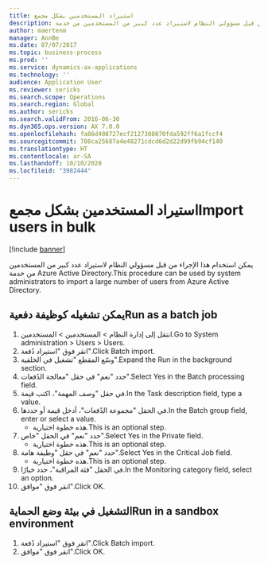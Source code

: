 ```yaml
---
title: استيراد المستخدمين بشكل مجمع
description: يمكن استخدام هذا الإجراء من قبل مسؤولي النظام لاستيراد عدد كبير من المستخدمين من خدمة Azure Active Directory.
author: maertenm
manager: AnnBe
ms.date: 07/07/2017
ms.topic: business-process
ms.prod: ''
ms.service: dynamics-ax-applications
ms.technology: ''
audience: Application User
ms.reviewer: sericks
ms.search.scope: Operations
ms.search.region: Global
ms.author: sericks
ms.search.validFrom: 2016-06-30
ms.dyn365.ops.version: AX 7.0.0
ms.openlocfilehash: fa86d408727ecf2127308070fda592ff6a1fccf4
ms.sourcegitcommit: 708ca25687a4e48271cdcd6d2d22d99fb94cf140
ms.translationtype: HT
ms.contentlocale: ar-SA
ms.lasthandoff: 10/10/2020
ms.locfileid: "3982444"
---
```

# <a name="import-users-in-bulk"></a><span data-ttu-id="88bb6-103">استيراد المستخدمين بشكل مجمع</span><span class="sxs-lookup"><span data-stu-id="88bb6-103">Import users in bulk</span></span>

[!include [banner](../../includes/banner.md)]

<span data-ttu-id="88bb6-104">يمكن استخدام هذا الإجراء من قبل مسؤولي النظام لاستيراد عدد كبير من المستخدمين من خدمة Azure Active Directory.</span><span class="sxs-lookup"><span data-stu-id="88bb6-104">This procedure can be used by system administrators to import a large number of users from Azure Active Directory.</span></span>


## <a name="run-as-a-batch-job"></a><span data-ttu-id="88bb6-105">يمكن تشغيله كوظيفة دفعية‬</span><span class="sxs-lookup"><span data-stu-id="88bb6-105">Run as a batch job</span></span>
1. <span data-ttu-id="88bb6-106">انتقل إلى إدارة النظام > المستخدمين > المستخدمين.</span><span class="sxs-lookup"><span data-stu-id="88bb6-106">Go to System administration > Users > Users.</span></span>
2. <span data-ttu-id="88bb6-107">انقر فوق "استيراد دُفعة‬".</span><span class="sxs-lookup"><span data-stu-id="88bb6-107">Click Batch import.</span></span>
3. <span data-ttu-id="88bb6-108">وسّع المقطع "تشغيل في الخلفية‬‬".</span><span class="sxs-lookup"><span data-stu-id="88bb6-108">Expand the Run in the background section.</span></span>
4. <span data-ttu-id="88bb6-109">حدد "نعم" في حقل "معالجة الدُفعات‬".</span><span class="sxs-lookup"><span data-stu-id="88bb6-109">Select Yes in the Batch processing field.</span></span>
5. <span data-ttu-id="88bb6-110">في حقل "وصف المهمة"، اكتب قيمة.</span><span class="sxs-lookup"><span data-stu-id="88bb6-110">In the Task description field, type a value.</span></span>
6. <span data-ttu-id="88bb6-111">في الحقل "مجموعة الدُفعات‬"، أدخل قيمة أو حددها.</span><span class="sxs-lookup"><span data-stu-id="88bb6-111">In the Batch group field, enter or select a value.</span></span>
    * <span data-ttu-id="88bb6-112">هذه خطوة اختيارية.</span><span class="sxs-lookup"><span data-stu-id="88bb6-112">This is an optional step.</span></span>  
7. <span data-ttu-id="88bb6-113">حدد "نعم" في الحقل "خاص‬".</span><span class="sxs-lookup"><span data-stu-id="88bb6-113">Select Yes in the Private field.</span></span>
    * <span data-ttu-id="88bb6-114">هذه خطوة اختيارية.</span><span class="sxs-lookup"><span data-stu-id="88bb6-114">This is an optional step.</span></span>  
8. <span data-ttu-id="88bb6-115">حدد "نعم" في حقل "وظيفة هامة‬‬".</span><span class="sxs-lookup"><span data-stu-id="88bb6-115">Select Yes in the Critical Job field.</span></span>
    * <span data-ttu-id="88bb6-116">هذه خطوة اختيارية.</span><span class="sxs-lookup"><span data-stu-id="88bb6-116">This is an optional step.</span></span>  
9. <span data-ttu-id="88bb6-117">في الحقل "فئة المراقبة‬"، حدد خيارًا.</span><span class="sxs-lookup"><span data-stu-id="88bb6-117">In the Monitoring category field, select an option.</span></span>
10. <span data-ttu-id="88bb6-118">انقر فوق "موافق".</span><span class="sxs-lookup"><span data-stu-id="88bb6-118">Click OK.</span></span>

## <a name="run-in-a-sandbox-environment"></a><span data-ttu-id="88bb6-119">التشغيل في بيئة وضع الحماية</span><span class="sxs-lookup"><span data-stu-id="88bb6-119">Run in a sandbox environment</span></span>
1. <span data-ttu-id="88bb6-120">انقر فوق "استيراد دُفعة‬".</span><span class="sxs-lookup"><span data-stu-id="88bb6-120">Click Batch import.</span></span>
2. <span data-ttu-id="88bb6-121">انقر فوق "موافق".</span><span class="sxs-lookup"><span data-stu-id="88bb6-121">Click OK.</span></span>

